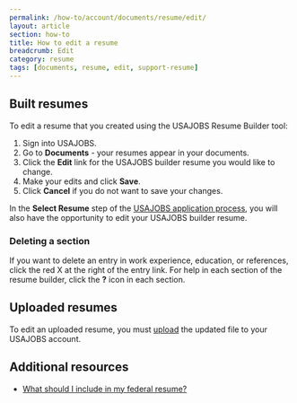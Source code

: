 ```yaml
---
permalink: /how-to/account/documents/resume/edit/
layout: article
section: how-to
title: How to edit a resume
breadcrumb: Edit
category: resume
tags: [documents, resume, edit, support-resume]
---
```


## Built resumes

To edit a resume that you created using the USAJOBS Resume Builder tool:

1.  Sign into USAJOBS.
2.  Go to  **Documents** - your resumes appear in your documents.
3.  Click the **Edit** link for the USAJOBS builder resume you would like to change.
4.  Make your edits and click **Save**.
5.  Click **Cancel** if you do not want to save your changes.

In the **Select Resume** step of the [USAJOBS application process](../../../../application/), you will also have the opportunity to edit your USAJOBS builder resume.

### Deleting a section

If you want to delete an entry in work experience, education, or references, click the red X at the right of the entry link. For help in each section of the resume builder, click the **?** icon in each section.

## Uploaded resumes

To edit an uploaded resume, you must [upload](../upload/) the updated file to your USAJOBS account.

## Additional resources

* [What should I include in my federal resume?](../../../../../faq/application/documents/resume/what-to-include/)
